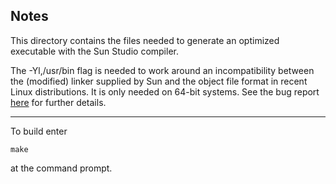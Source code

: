 ## Notes

This directory contains the files needed to generate
an optimized executable with the Sun Studio compiler.

The -Yl,/usr/bin flag is needed to work around an incompatibility between the
(modified) linker supplied by Sun and the object file format in recent Linux
distributions. It is only needed on 64-bit systems. See the bug report
[here](http://bugs.sun.com/bugdatabase/view_bug.do?bug_id=6533627)
for further details.

------------------------

To build enter
```
make
``` 
at the command prompt.
